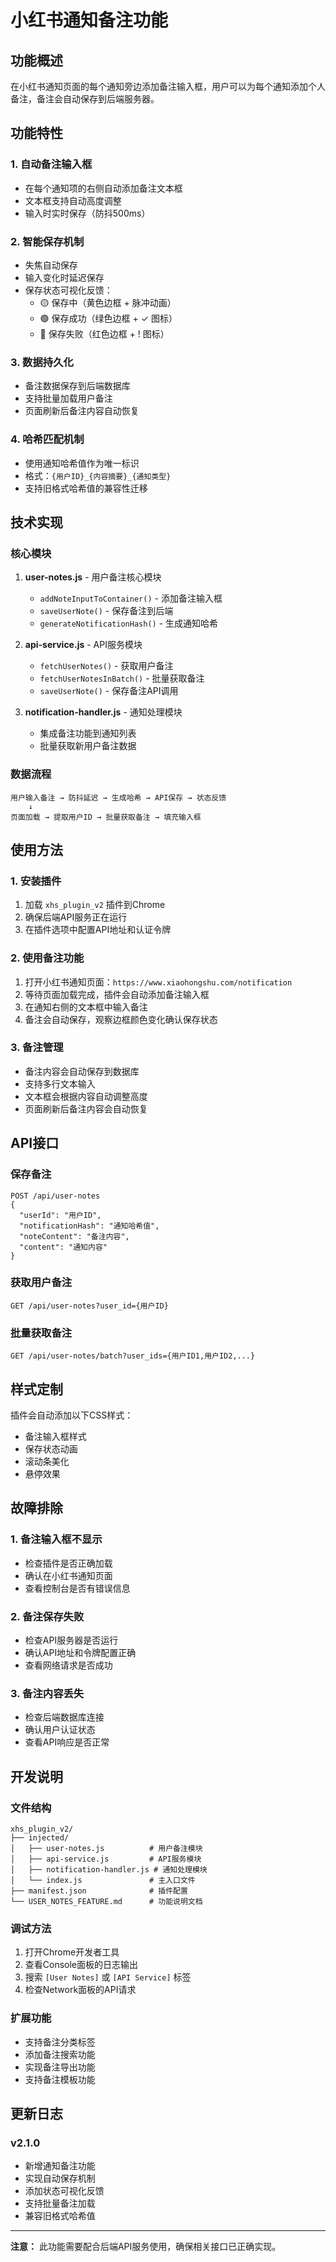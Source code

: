 # 小红书通知备注功能

## 功能概述

在小红书通知页面的每个通知旁边添加备注输入框，用户可以为每个通知添加个人备注，备注会自动保存到后端服务器。

## 功能特性

### 1. 自动备注输入框
- 在每个通知项的右侧自动添加备注文本框
- 文本框支持自动高度调整
- 输入时实时保存（防抖500ms）

### 2. 智能保存机制
- 失焦自动保存
- 输入变化时延迟保存
- 保存状态可视化反馈：
  - 🟡 保存中（黄色边框 + 脉冲动画）
  - 🟢 保存成功（绿色边框 + ✓ 图标）
  - 🔴 保存失败（红色边框 + ! 图标）

### 3. 数据持久化
- 备注数据保存到后端数据库
- 支持批量加载用户备注
- 页面刷新后备注内容自动恢复

### 4. 哈希匹配机制
- 使用通知哈希值作为唯一标识
- 格式：`{用户ID}_{内容摘要}_{通知类型}`
- 支持旧格式哈希值的兼容性迁移

## 技术实现

### 核心模块

1. **user-notes.js** - 用户备注核心模块
   - `addNoteInputToContainer()` - 添加备注输入框
   - `saveUserNote()` - 保存备注到后端
   - `generateNotificationHash()` - 生成通知哈希

2. **api-service.js** - API服务模块
   - `fetchUserNotes()` - 获取用户备注
   - `fetchUserNotesInBatch()` - 批量获取备注
   - `saveUserNote()` - 保存备注API调用

3. **notification-handler.js** - 通知处理模块
   - 集成备注功能到通知列表
   - 批量获取新用户备注数据

### 数据流程

```
用户输入备注 → 防抖延迟 → 生成哈希 → API保存 → 状态反馈
    ↓
页面加载 → 提取用户ID → 批量获取备注 → 填充输入框
```

## 使用方法

### 1. 安装插件
1. 加载 `xhs_plugin_v2` 插件到Chrome
2. 确保后端API服务正在运行
3. 在插件选项中配置API地址和认证令牌

### 2. 使用备注功能
1. 打开小红书通知页面：`https://www.xiaohongshu.com/notification`
2. 等待页面加载完成，插件会自动添加备注输入框
3. 在通知右侧的文本框中输入备注
4. 备注会自动保存，观察边框颜色变化确认保存状态

### 3. 备注管理
- 备注内容会自动保存到数据库
- 支持多行文本输入
- 文本框会根据内容自动调整高度
- 页面刷新后备注内容会自动恢复

## API接口

### 保存备注
```
POST /api/user-notes
{
  "userId": "用户ID",
  "notificationHash": "通知哈希值",
  "noteContent": "备注内容",
  "content": "通知内容"
}
```

### 获取用户备注
```
GET /api/user-notes?user_id={用户ID}
```

### 批量获取备注
```
GET /api/user-notes/batch?user_ids={用户ID1,用户ID2,...}
```

## 样式定制

插件会自动添加以下CSS样式：
- 备注输入框样式
- 保存状态动画
- 滚动条美化
- 悬停效果

## 故障排除

### 1. 备注输入框不显示
- 检查插件是否正确加载
- 确认在小红书通知页面
- 查看控制台是否有错误信息

### 2. 备注保存失败
- 检查API服务器是否运行
- 确认API地址和令牌配置正确
- 查看网络请求是否成功

### 3. 备注内容丢失
- 检查后端数据库连接
- 确认用户认证状态
- 查看API响应是否正常

## 开发说明

### 文件结构
```
xhs_plugin_v2/
├── injected/
│   ├── user-notes.js          # 用户备注模块
│   ├── api-service.js         # API服务模块
│   ├── notification-handler.js # 通知处理模块
│   └── index.js               # 主入口文件
├── manifest.json              # 插件配置
└── USER_NOTES_FEATURE.md      # 功能说明文档
```

### 调试方法
1. 打开Chrome开发者工具
2. 查看Console面板的日志输出
3. 搜索 `[User Notes]` 或 `[API Service]` 标签
4. 检查Network面板的API请求

### 扩展功能
- 支持备注分类标签
- 添加备注搜索功能
- 实现备注导出功能
- 支持备注模板功能

## 更新日志

### v2.1.0
- 新增通知备注功能
- 实现自动保存机制
- 添加状态可视化反馈
- 支持批量备注加载
- 兼容旧格式哈希值

---

**注意：** 此功能需要配合后端API服务使用，确保相关接口已正确实现。 